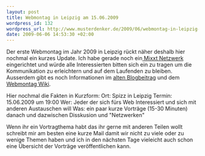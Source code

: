 ```yaml
--- 
layout: post
title: Webmontag in Leipzig am 15.06.2009
wordpress_id: 132
wordpress_url: http://www.musterdenker.de/2009/06/webmontag-in-leipzig-am-15062009/
date: 2009-06-06 14:53:30 +02:00
---
```

Der erste Webmontag im Jahr 2009 in Leipzig rückt näher deshalb hier nochmal ein kurzes Update.
Ich habe gerade noch ein<a href="http://wbmle.mixxt.de/"> Mixxt Netzwerk</a> eingerichtet und würde alle Interessierten bitten sich ein zu tragen um die Kommunikation zu erleichtern und auf dem Laufenden zu bleiben.
Ausserdem gibt es noch Informationen im <a href="http://www.musterdenker.de/2009/05/webmontag-in-leipzig/" target="_blank">alten Blogbeitrag</a> und dem <a href="http://www.webmontag.de/location/leipzig/index" target="_blank">Webmontag Wiki</a>.

Hier nochmal die Fakten in Kurzform:
Ort: Spizz in Leipzig
Termin: 15.06.2009 um 19:00
Wer: Jeder der sich fürs Web Interessiert und sich mit anderen Austauschen will
Was: ein paar kurze Vorträge (15-30 Minuten) danach und dazwischen Disskusion und "Netzwerken"

Wenn ihr ein Vortragthema habt das ihr gerne mit anderen Teilen wollt schreibt mir am besten eine kurze Mail damit wir nicht zu viele oder zu wenige Themen haben und ich in den nächsten Tage vieleicht auch schon eine Übersicht der Vorträge veröffentlichen kann.
